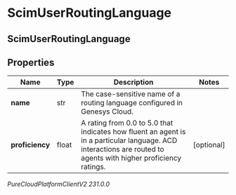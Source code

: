 # ScimUserRoutingLanguage

## ScimUserRoutingLanguage

## Properties

|Name | Type | Description | Notes|
|------------ | ------------- | ------------- | -------------|
| **name** | str | The case-sensitive name of a routing language configured in Genesys Cloud. | |
| **proficiency** | float | A rating from 0.0 to 5.0 that indicates how fluent an agent is in a particular language. ACD interactions are routed to agents with higher proficiency ratings. | [optional] |



_PureCloudPlatformClientV2 231.0.0_
